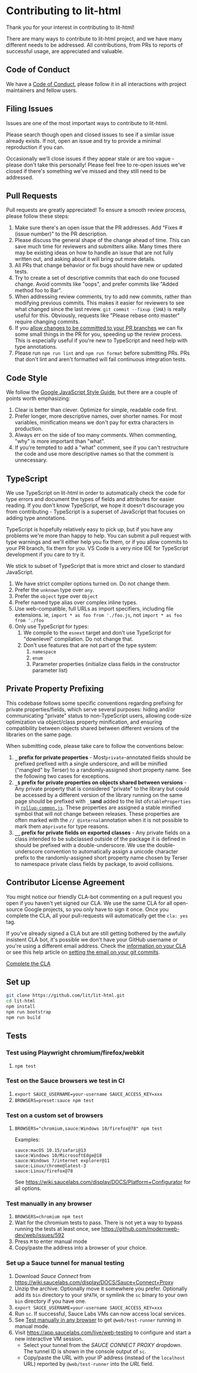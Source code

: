 # Contributing to lit-html

Thank you for your interest in contributing to lit-html!

There are many ways to contribute to lit-html project, and we have many different needs to be addressed. All contributions, from PRs to reports of successful usage, are appreciated and valuable.

## Code of Conduct

We have a [Code of Conduct](./CODE_OF_CONDUCT.md), please follow it in all interactions with project maintainers and fellow users.

## Filing Issues

Issues are one of the most important ways to contribute to lit-html.

Please search though open and closed issues to see if a similar issue already exists. If not, open an issue and try to provide a minimal reproduction if you can.

Occasionally we'll close issues if they appear stale or are too vague - please don't take this personally! Please feel free to re-open issues we've closed if there's something we've missed and they still need to be addressed.

## Pull Requests

Pull requests are greatly appreciated! To ensure a smooth review process, please follow these steps:

1.  Make sure there's an open issue that the PR addresses. Add "Fixes #(issue number)" to the PR description.
2.  Please discuss the general shape of the change ahead of time. This can save much time for reviewers and submitters alike. Many times there may be existing ideas on how to handle an issue that are not fully written out, and asking about it will bring out more details.
3.  All PRs that change behavior or fix bugs should have new or updated tests.
4.  Try to create a set of descriptive commits that each do one focused change. Avoid commits like "oops", and prefer commits like "Added method foo to Bar".
5.  When addressing review comments, try to add new commits, rather than modifying previous commits. This makes it easier for reviewers to see what changed since the last review. `git commit --fixup {SHA}` is really useful for this. Obviously, requests like "Please rebase onto master" require changing commits.
6.  If you [allow changes to be committed to your PR branches](https://help.github.com/articles/allowing-changes-to-a-pull-request-branch-created-from-a-fork/) we can fix some small things in the PR for you, speeding up the review process. This is especially useful if you're new to TypeScript and need help with type annotations.
7.  Please run `npm run lint` and `npm run format` before submitting PRs. PRs that don't lint and aren't formatted will fail continuous integration tests.

## Code Style

We follow the [Google JavaScript Style Guide](https://google.github.io/styleguide/jsguide.html), but there are a couple of points worth emphasizing:

1.  Clear is better than clever. Optimize for simple, readable code first.
2.  Prefer longer, more descriptive names, over shorter names. For most variables, minification means we don't pay for extra characters in production.
3.  Always err on the side of too many comments. When commenting, "why" is more important than "what".
4.  If you're tempted to add a "what" comment, see if you can't restructure the code and use more descriptive names so that the comment is unnecessary.

## TypeScript

We use TypeScript on lit-html in order to automatically check the code for type errors and document the types of fields and attributes for easier reading. If you don't know TypeScript, we hope it doesn't discourage you from contributing - TypeScript is a superset of JavaScript that focuses on adding type annotations.

TypeScript is hopefully relatively easy to pick up, but if you have any problems we're more than happy to help. You can submit a pull request with type warnings and we'll either help you fix them, or if you allow commits to your PR branch, fix them for you. VS Code is a very nice IDE for TypeScript development if you care to try it.

We stick to subset of TypeScript that is more strict and closer to standard JavaScript.

1.  We have strict compiler options turned on. Do not change them.
2.  Prefer the `unknown` type over `any`.
3.  Prefer the `object` type over `Object`
4.  Prefer named type alias over complex inline types.
5.  Use web-compatible, full URLs as import specifiers, including file extensions. ie, `import * as foo from './foo.js`, not `import * as foo from './foo`
6.  Only use TypeScript for types:
    1. We compile to the `esnext` target and don't use TypeScript for "downlevel" compilation. Do not change that.
    2. Don't use features that are not part of the type system:
       1. `namespace`
       2. `enum`
       3. Parameter properties (initialize class fields in the constructor parameter list)

## Private Property Prefixing

This codebase follows some specific conventions regarding prefixing for private
properties/fields, which serve several purposes: hiding and/or communicating
"private" status to non-TypeScript users, allowing code-size optimization via
object/class property minification, and ensuring compatibility between objects
shared between different versions of the libraries on the same page.

When submitting code, please take care to follow the conventions below:

1. **`_` prefix for private properties** - Most`private`-annotated fields should
   be prefixed prefixed with a single underscore, and will be minified
   ("mangled" by Terser) to a randomly-assigned short property name. See the
   following two cases for exceptions.
2. **`_$` prefix for private properties on objects shared between versions** - Any
   private property that is considered "private" to the library but could be
   accessed by a different version of the library running on the same page
   should be prefixed with `_$`**and** added to the list of`stableProperties` in [`rollup-common.js`](./rollup-common.js). These properties are assigned a stable minified symbol that will not change between releases. These properties are often marked with the `// @internal`annotation when it is not possible to mark them as`private` for type reasons.
3. **`__` prefix for private fields on exported classes** - Any private fields on a class
   intended to be subclassed outside of the package it is defined in should be
   prefixed with a double-underscore. We use the double-underscore convention to
   automatically assign a unicode character prefix to the randomly-assigned
   short property name chosen by Terser to namespace private class fields by
   package, to avoid collisions.

## Contributor License Agreement

You might notice our friendly CLA-bot commenting on a pull request you open if you haven't yet signed our CLA. We use the same CLA for all open-source Google projects, so you only have to sign it once. Once you complete the CLA, all your pull-requests will automatically get the `cla: yes` tag.

If you've already signed a CLA but are still getting bothered by the awfully insistent CLA bot, it's possible we don't have your GitHub username or you're using a different email address. Check the [information on your CLA](https://cla.developers.google.com/clas) or see this help article on [setting the email on your git commits](https://help.github.com/articles/setting-your-email-in-git/).

[Complete the CLA](https://cla.developers.google.com/clas)

## Set up

```bash
git clone https://github.com/lit/lit-html.git
cd lit-html
npm install
npm run bootstrap
npm run build
```

## Tests

### Test using Playwright chromium/firefox/webkit

1. `npm test`

### Test on the Sauce browsers we test in CI

1. `export SAUCE_USERNAME=your-username SAUCE_ACCESS_KEY=xxx`
2. `BROWSERS=preset:sauce npm test`

### Test on a custom set of browsers

1. `BROWSERS="chromium,sauce:Windows 10/firefox@78" npm test`

   Examples:

   ```
   sauce:macOS 10.15/safari@13
   sauce:Windows 10/MicrosoftEdge@18
   sauce:Windows 7/internet explorer@11
   sauce:Linux/chrome@latest-3
   sauce:Linux/firefox@78
   ```

   See https://wiki.saucelabs.com/display/DOCS/Platform+Configurator for all
   options.

### Test manually in any browser

1. `BROWSERS=chromium npm test`
2. Wait for the chromium tests to pass. There is not yet a way to bypass running
   the tests at least once, see https://github.com/modernweb-dev/web/issues/592
3. Press `M` to enter manual mode
4. Copy/paste the address into a browser of your choice.

### Set up a Sauce tunnel for manual testing

1. Download _Sauce Connect_ from https://wiki.saucelabs.com/display/DOCS/Sauce+Connect+Proxy
2. Unzip the archive. Optionally move it somewhere you prefer. Optionally add
   its `bin` directory to your `$PATH`, or symlink the `sc` binary to your own
   `bin` directory if you have one.
3. `export SAUCE_USERNAME=your-username SAUCE_ACCESS_KEY=xxx`
4. Run `sc`. If successful, Sauce Labs VMs can now access local services.
5. See [Test manually in any browser](#test-manually-in-any-browser) to get
   `@web/test-runner` running in manual mode.
6. Visit https://app.saucelabs.com/live/web-testing to configure and start a new
   interactive VM session.
   - Select your tunnel from the _SAUCE CONNECT PROXY_ dropdown. The tunnel ID
     is shown in the console output of `sc`.
   - Copy/paste the URL with your IP address (instead of the `localhost` URL)
     reported by `@web/test-runner` into the _URL_ field.
